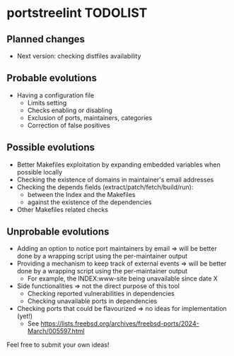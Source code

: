 # portstreelint TODOLIST

## Planned changes
* Next version: checking distfiles availability

## Probable evolutions
* Having a configuration file
  * Limits setting
  * Checks enabling or disabling
  * Exclusion of ports, maintainers, categories
  * Correction of false positives

## Possible evolutions
* Better Makefiles exploitation by expanding embedded variables when possible locally
* Checking the existence of domains in maintainer's email addresses
* Checking the depends fields (extract/patch/fetch/build/run):
  * between the Index and the Makefiles
  * against the existence of the dependencies
* Other Makefiles related checks

## Unprobable evolutions
* Adding an option to notice port maintainers by email => will be better done by a wrapping script using the per-maintainer output
* Providing a mechanism to keep track of external events => will be better done by a wrapping script using the per-maintainer output
  * For example, the INDEX:www-site being unavailable since date X
* Side functionalities => not the direct purpose of this tool
  * Checking reported vulnerabilities in dependencies
  * Checking unavailable ports in dependencies
* Checking ports that could be flavourized => no ideas for implementation (yet!)
  * See https://lists.freebsd.org/archives/freebsd-ports/2024-March/005597.html

Feel free to submit your own ideas!
